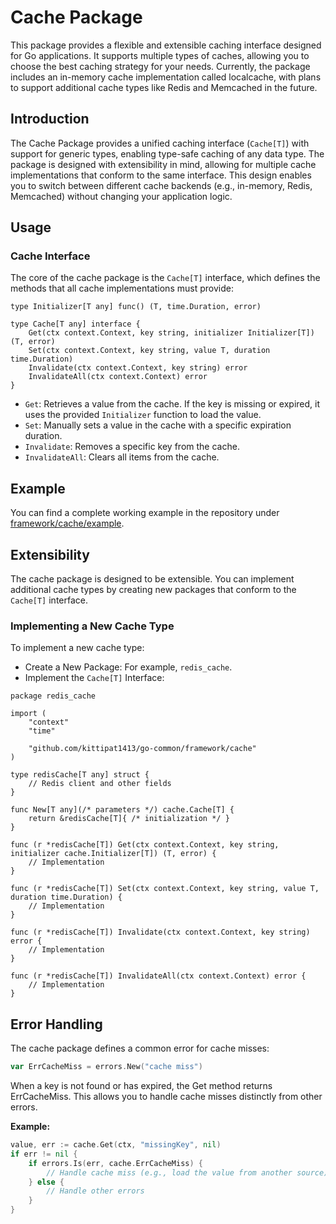 # Cache Package
This package provides a flexible and extensible caching interface designed for Go applications. It supports multiple types of caches, allowing you to choose the best caching strategy for your needs. Currently, the package includes an in-memory cache implementation called localcache, with plans to support additional cache types like Redis and Memcached in the future.

## Introduction
The Cache Package provides a unified caching interface (`Cache[T]`) with support for generic types, enabling type-safe caching of any data type. The package is designed with extensibility in mind, allowing for multiple cache implementations that conform to the same interface. This design enables you to switch between different cache backends (e.g., in-memory, Redis, Memcached) without changing your application logic.

## Usage
### Cache Interface
The core of the cache package is the `Cache[T]` interface, which defines the methods that all cache implementations must provide:
```golang
type Initializer[T any] func() (T, time.Duration, error)

type Cache[T any] interface {
    Get(ctx context.Context, key string, initializer Initializer[T]) (T, error)
    Set(ctx context.Context, key string, value T, duration time.Duration)
    Invalidate(ctx context.Context, key string) error
    InvalidateAll(ctx context.Context) error
}
```
- `Get`: Retrieves a value from the cache. If the key is missing or expired, it uses the provided `Initializer` function to load the value.
- `Set`: Manually sets a value in the cache with a specific expiration duration.
- `Invalidate`: Removes a specific key from the cache.
- `InvalidateAll`: Clears all items from the cache.

## Example
You can find a complete working example in the repository under [framework/cache/example](example/).

## Extensibility
The cache package is designed to be extensible. You can implement additional cache types by creating new packages that conform to the `Cache[T]` interface.

### Implementing a New Cache Type
To implement a new cache type:
- Create a New Package: For example, `redis_cache`.
- Implement the `Cache[T]` Interface:
```golang
package redis_cache

import (
    "context"
    "time"

    "github.com/kittipat1413/go-common/framework/cache"
)

type redisCache[T any] struct {
    // Redis client and other fields
}

func New[T any](/* parameters */) cache.Cache[T] {
    return &redisCache[T]{ /* initialization */ }
}

func (r *redisCache[T]) Get(ctx context.Context, key string, initializer cache.Initializer[T]) (T, error) {
    // Implementation
}

func (r *redisCache[T]) Set(ctx context.Context, key string, value T, duration time.Duration) {
    // Implementation
}

func (r *redisCache[T]) Invalidate(ctx context.Context, key string) error {
    // Implementation
}

func (r *redisCache[T]) InvalidateAll(ctx context.Context) error {
    // Implementation
}
```

## Error Handling
The cache package defines a common error for cache misses:

```go
var ErrCacheMiss = errors.New("cache miss")
```
When a key is not found or has expired, the Get method returns ErrCacheMiss. This allows you to handle cache misses distinctly from other errors.

**Example:**

```go
value, err := cache.Get(ctx, "missingKey", nil)
if err != nil {
    if errors.Is(err, cache.ErrCacheMiss) {
        // Handle cache miss (e.g., load the value from another source)
    } else {
        // Handle other errors
    }
}
```